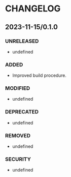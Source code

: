 #	CHANGELOG

##	2023-11-15/0.1.0

###	UNRELEASED
- undefined

###	ADDED
- Improved build procedure.

###	MODIFIED
- undefined

###	DEPRECATED
- undefined

###	REMOVED
- undefined

###	SECURITY
- undefined
